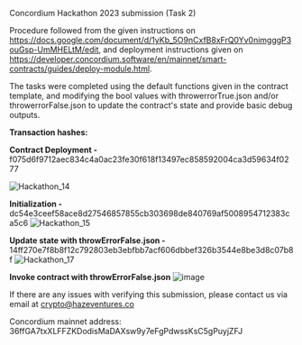 Concordium Hackathon 2023 submission (Task 2)

Procedure followed from the given instructions on https://docs.google.com/document/d/1yKb_5O9nCxfB8xFrQ0Yv0nimgggP3ouGsp-UmMHELtM/edit, and deployment instructions given on https://developer.concordium.software/en/mainnet/smart-contracts/guides/deploy-module.html.

The tasks were completed using the default functions given in the contract template, and modifying the bool values with throwerrorTrue.json and/or throwerrorFalse.json to update the contract's state and provide basic debug outputs. 

**Transaction hashes:**

**Contract Deployment -** f075d6f9712aec834c4a0ac23fe30f618f13497ec858592004ca3d59634f0277

![Hackathon_14](https://user-images.githubusercontent.com/13285288/221388374-ab7b7df8-046c-49b4-a760-8c7084f2ae5f.PNG)

**Initialization -** dc54e3ceef58ace8d27546857855cb303698de840769af5008954712383ca5c6
![Hackathon_15](https://user-images.githubusercontent.com/13285288/221388353-c60d85a4-9164-474c-b103-becf212c0326.PNG)

**Update state with throwErrorFalse.json -** 14ff270e7f8b8f12c792803eb3ebfbb7acf606dbbef326b3544e8be3d8c07b8f
![Hackathon_17](https://user-images.githubusercontent.com/13285288/221388308-1e95a5d1-6d3c-4ad7-af46-3c64702e88fa.PNG)

**Invoke contract with throwErrorFalse.json**
![image](https://user-images.githubusercontent.com/13285288/221388194-cc10eeae-a1f5-4bc9-afa6-d70bac8a7750.png)


If there are any issues with verifying this submission, please contact us via email at crypto@hazeventures.co

Concordium mainnet address: 36ffGA7txXLFFZKDodisMaDAXsw9y7eFgPdwssKsC5gPuyjZFJ
